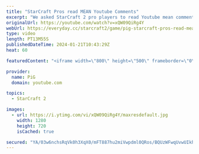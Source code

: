 ```yaml
---
title: "StarCraft Pros read MEAN Youtube Comments"
excerpt: "We asked StarCraft 2 pro players to read Youtube mean comments for PiG Sty Festival 4 in September 2023. Here's how they reacted! Video includes Serral, Maru, Clem, HeroMarine, MaxPax and Reynor -- 🐷 Second Channel for Learning StarCraft 2: https://www.youtube.com/c/PiGRandom 🐷 Third Channel for Daily"
originalUrl: https://youtube.com/watch?v=xQW09QiRg4Y
webUrl: https://everyday.cc/starcraft2/game/pig-starcraft-pros-read-mean-youtube-comments/
type: video
length: PT13M55S
publishedDateTime: 2024-01-21T10:43:29Z
heat: 60

featuredContent: "<iframe width=\"800\" height=\"500\" frameborder=\"0\" src=\"https://www.youtube.com/embed/xQW09QiRg4Y\" allow=\"accelerometer; autoplay; encrypted-media; gyroscope; picture-in-picture\" allowfullscreen></iframe>"

provider:
  name: PiG
  domain: youtube.com

topics:
  - StarCraft 2

images:
  - url: https://i.ytimg.com/vi/xQW09QiRg4Y/maxresdefault.jpg
    width: 1280
    height: 720
    isCached: true

secured: "YA/03w6nchsRqVk0h3XqX0/mFT887hu2miVwpdml0QRos/BQUzWFwqUvwUIkh75o0dFebxUD2KsZLwzF+TtJUqH3YY/QIFqTiOvk9CWyoyq1nKzFka4VyleDd8bxcmdCiFoLiE7jS/ayHb23gUxG4SNr55coey+veoXC9lBXdmlbrR4h6KHi3lCTy0388eOJwd2FUzuGeu7acJQO/aNUTLmlrWjkLdS4QmCD224IvVE5zDafZLuqDONCfkQM1P/7T1azRjEUGp2/Mu2OdC/Gyh8QWQmYjQGXv5uvNKxycbn7v+evQvCDG8z/nO3bbK7uj7Tvqx7pGB3ow6NAWa187Kmkn6O/c/+dj/w6QtadNPLpdf4n5MP+r+8CJf1bZWgVhdqNAG0Dv1N3dpf13YgC8RlJHDu7EjTLXg1IHi6EVy8=;UIu0aA4ESdYMo8zf7a/C2g=="
---
```


